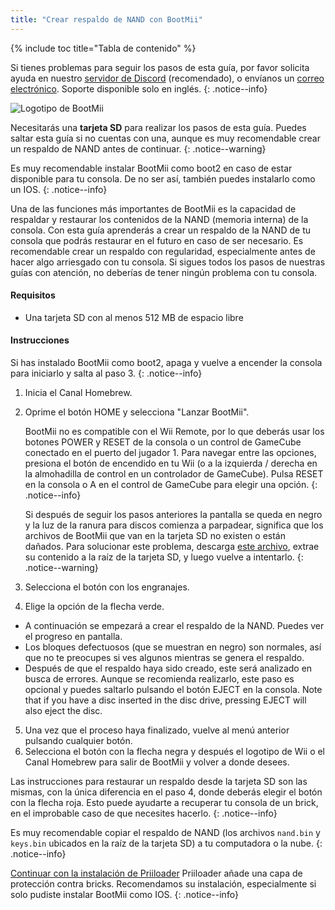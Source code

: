```yaml
---
title: "Crear respaldo de NAND con BootMii"
---
```


{% include toc title="Tabla de contenido" %}

Si tienes problemas para seguir los pasos de esta guía, por favor solicita ayuda en nuestro [servidor de Discord](https://discord.gg/rc24) (recomendado), o envíanos un [correo electrónico](mailto:support@riiconnect24.net). Soporte disponible solo en inglés.
{: .notice--info}

![Logotipo de BootMii](/images/bootmii.png)

Necesitarás una **tarjeta SD** para realizar los pasos de esta guía. Puedes saltar esta guía si no cuentas con una, aunque es muy recomendable crear un respaldo de NAND antes de continuar.
{: .notice--warning}

Es muy recomendable instalar BootMii como boot2 en caso de estar disponible para tu consola. De no ser así, también puedes instalarlo como un IOS.
{: .notice--info}

Una de las funciones más importantes de BootMii es la capacidad de respaldar y restaurar los contenidos de la NAND (memoria interna) de la consola. Con esta guía aprenderás a crear un respaldo de la NAND de tu consola que podrás restaurar en el futuro en caso de ser necesario. Es recomendable crear un respaldo con regularidad, especialmente antes de hacer algo arriesgado con tu consola. Si sigues todos los pasos de nuestras guías con atención, no deberías de tener ningún problema con tu consola.

#### Requisitos
* Una tarjeta SD con al menos 512 MB de espacio libre

#### Instrucciones
Si has instalado BootMii como boot2, apaga y vuelve a encender la consola para iniciarlo y salta al paso 3.
{: .notice--info}
1. Inicia el Canal Homebrew.
2. Oprime el botón HOME y selecciona "Lanzar BootMii".

    BootMii no es compatible con el Wii Remote, por lo que deberás usar los botones POWER y RESET de la consola o un control de GameCube conectado en el puerto del jugador 1. Para navegar entre las opciones, presiona el botón de encendido en tu Wii (o a la izquierda / derecha en la almohadilla de control en un controlador de GameCube). Pulsa RESET en la consola o A en el control de GameCube para elegir una opción.
    {: .notice--info}


    Si después de seguir los pasos anteriores la pantalla se queda en negro y la luz de la ranura para discos comienza a parpadear, significa que los archivos de BootMii que van en la tarjeta SD no existen o están dañados. Para solucionar este problema, descarga [este archivo](https://static.hackmii.com/bootmii_sd_files.zip), extrae su contenido a la raíz de la tarjeta SD, y luego vuelve a intentarlo.
    {: .notice--warning}

3. Selecciona el botón con los engranajes.
4. Elige la opción de la flecha verde.
- A continuación se empezará a crear el respaldo de la NAND. Puedes ver el progreso en pantalla.
- Los bloques defectuosos (que se muestran en negro) son normales, así que no te preocupes si ves algunos mientras se genera el respaldo.
- Después de que el respaldo haya sido creado, este será analizado en busca de errores. Aunque se recomienda realizarlo, este paso es opcional y puedes saltarlo pulsando el botón EJECT en la consola. Note that if you have a disc inserted in the disc drive, pressing EJECT will also eject the disc.
5. Una vez que el proceso haya finalizado, vuelve al menú anterior pulsando cualquier botón.
6. Selecciona el botón con la flecha negra y después el logotipo de Wii o el Canal Homebrew para salir de BootMii y volver a donde desees.

Las instrucciones para restaurar un respaldo desde la tarjeta SD son las mismas, con la única diferencia en el paso 4, donde deberás elegir el botón con la flecha roja. Esto puede ayudarte a recuperar tu consola de un brick, en el improbable caso de que necesites hacerlo.
{: .notice--info}

Es muy recomendable copiar el respaldo de NAND (los archivos `nand.bin` y `keys.bin` ubicados en la raíz de la tarjeta SD) a tu computadora o la nube.
{: .notice--info}

[Continuar con la instalación de Priiloader](priiloader) Priiloader añade una capa de protección contra bricks. Recomendamos su instalación, especialmente si solo pudiste instalar BootMii como IOS.
{: .notice--info}